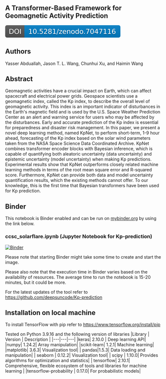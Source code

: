## A Transformer-Based Framework for Geomagnetic Activity Prediction<br>
[![DOI](https://github.com/ccsc-tools/zenodo_icons/blob/main/icons/kp.svg)](https://zenodo.org/record/7514451#.Y7xGhRXMLrl)


## Authors
Yasser Abduallah, Jason T. L. Wang, Chunhui Xu, and Haimin Wang

## Abstract

Geomagnetic activities have a crucial impact on Earth, which can affect spacecraft and electrical power grids.
Geospace scientists use a geomagnetic index,
called the Kp index,
to describe the overall level of geomagnetic activity.
This index is an important indicator of disturbances in the Earth's magnetic field 
and is used by the U.S. Space Weather Prediction Center as an alert and warning service
for users who may be affected by the disturbances.
Early and accurate prediction of the Kp index is essential for 
preparedness and disaster risk management. 
In this paper, we present a novel deep learning method, named KpNet, 
to perform short-term, 1-9 hour ahead, forecasting of the Kp index 
based on the solar wind parameters taken from the NASA Space Science Data Coordinated Archive. 
KpNet combines transformer encoder blocks with Bayesian inference, 
which is capable of quantifying both aleatoric uncertainty (data uncertainty) and 
epistemic uncertainty (model uncertainty)
when making Kp predictions. 
Experimental results show that KpNet outperforms closely related machine learning methods 
in terms of the root mean square error and R-squared score. 
Furthermore, KpNet can provide both data and model uncertainty quantification results, which the existing methods cannot offer.
To our knowledge, this is the first time that
Bayesian transformers have been used for Kp prediction.

## Binder

This notebook is Binder enabled and can be run on [mybinder.org](https://mybinder.org/) by using the link below.


### ccsc_solarflare.ipynb (Jupyter Notebook for Kp-prediction)

[![Binder](https://mybinder.org/badge_logo.svg)](https://mybinder.org/v2/gh/zhangsgithub04/Kp-prediction/HEAD?labpath=YA_01_ATransformerBasedFrameworkForGeomagneticActivity.ipynb)

Please note that starting Binder might take some time to create and start the image.

Please also note that the execution time in Binder varies based on the availability of resources. The average time to run the notebook is 15-20 minutes, but it could be more.

For the latest updates of the tool refer to https://github.com/deepsuncode/Kp-prediction



## Installation on local machine
To install TensorFlow with pip refer to https://www.tensorflow.org/install/pip

Tested on Python 3.9.16 and the following version of libraries
|Library | Version   | Description  |
|---|---|---|
|keras| 2.10.0 | Deep learning API|
|numpy| 1.24.2| Array manipulation|
|scikit-learn| 1.2.1| Machine learning|
|matplotlib| 3.6.3| Visualization tool|
| pandas|1.5.3| Data loading and manipulation|
| seaborn | 0.12.2| Visualization tool|
| scipy | 1.10.0| Provides algorithms for optimization and statistics|
| tensorflow| 2.10.1| Comprehensive, flexible ecosystem of tools and libraries for machine learning |
|tensorflow-probability | 0.17.0| For probabilistic models|
